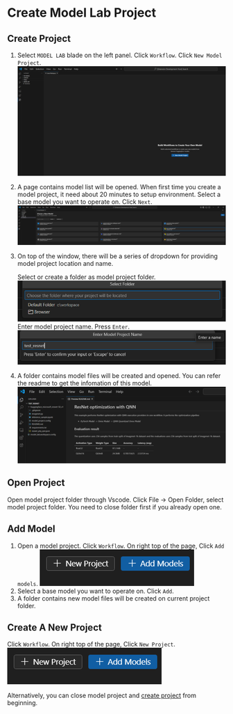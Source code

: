 # Create Model Lab Project

## Create Project
1. Select `MODEL LAB` blade on the left panel. Click `Workflow`. Click `New Model Project`.
![](images/create_project_default.png)
2. A page contains model list will be opened. When first time you create a model project, it need about 20 minutes to setup environment. Select a base model you want to operate on. Click `Next`.
![](images/create_project_model_list.png)
3. On top of the window, there will be a series of dropdown for providing model project location and name.

    Select or create a folder as model project folder.
    ![](images/create_project_select_folder.png)
    Enter model project name. Press `Enter`.
    ![](images/create_project_input_name.png)

4. A folder contains model files will be created and opened. You can refer the readme to get the infomation of this model.
![](images/create_project_readme.png)

## Open Project
Open model project folder through Vscode. Click File -> Open Folder, select model project folder. You need to close folder first if you already open one.

## Add Model
1. Open a model project. Click `Workflow`. On right top of the page, Click `Add models`. 
![](images/create_project_add_models.png)
2. Select a base model you want to operate on. Click `Add`.
3. A folder contains new model files will be created on current project folder.

## Create A New Project
Click `Workflow`. On right top of the page, Click `New Project`.
![](images/create_project_add_models.png)

Alternatively, you can close model project and [create project](#create-project) from beginning.
